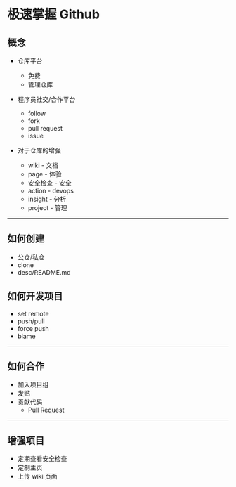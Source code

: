 # 极速掌握 Github

## 概念
* 仓库平台
  * 免费
  * 管理仓库

* 程序员社交/合作平台
  * follow
  * fork
  * pull request
  * issue

* 对于仓库的增强
  * wiki - 文档
  * page - 体验
  * 安全检查 - 安全
  * action - devops
  * insight - 分析
  * project - 管理

---

## 如何创建

* 公仓/私仓
* clone
* desc/README.md

## 如何开发项目

* set remote
* push/pull
* force push
* blame

---
## 如何合作
* 加入项目组
* 发贴
* 贡献代码
  * Pull Request

---
## 增强项目
* 定期查看安全检查
* 定制主页
* 上传 wiki 页面

